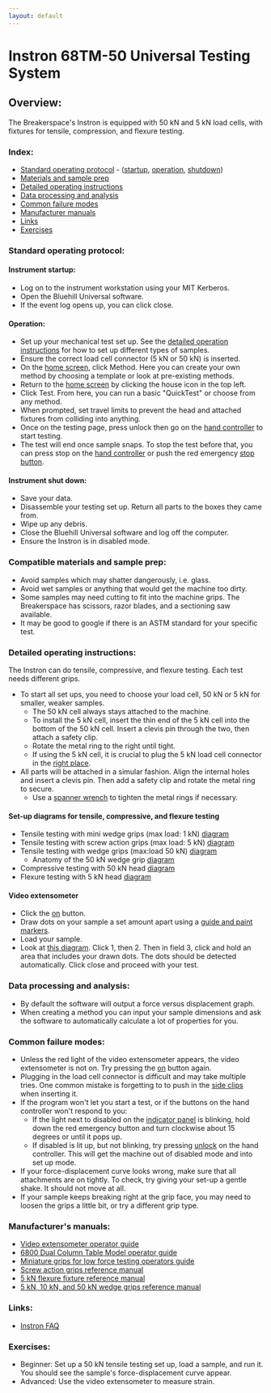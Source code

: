 ```yaml
---
layout: default
---
```

# Instron 68TM-50 Universal Testing System

## Overview:

The Breakerspace's Instron is equipped with 50 kN and 5 kN load cells, with fixtures for tensile, compression, and flexure testing. 

### Index:

* [Standard operating protocol](#sop) - ([startup](#startup), [operation](#operation), [shutdown](#shutdown))
* [Materials and sample prep](#materials)
* [Detailed operating instructions](#details)
* [Data processing and analysis](#data)
* [Common failure modes](#failures)
* [Manufacturer manuals](#manuals)
* [Links](#links)
* [Exercises](#exercises)

<a name="sop"></a>
### Standard operating protocol:

<a name="startup"></a> 
#### Instrument startup:

* Log on to the instrument workstation using your MIT Kerberos.
* Open the Bluehill Universal software.
* If the event log opens up, you can click close. 

<a name="operation"></a>
#### Operation: 

* Set up your mechanical test set up. See the [detailed operation instructions](#details) for how to set up different types of samples.
* Ensure the correct load cell connector (5 kN or 50 kN) is inserted. 
* On the [home screen](../assets/img/tutorials/instron/test_method_admin.PNG), click Method. Here you can create your own method by choosing a template or look at pre-existing methods.
* Return to the [home screen](../assets/img/tutorials/instron/test_method_admin.PNG) by clicking the house icon in the top left.
* Click Test. From here, you can run a basic "QuickTest" or choose from any method.
* When prompted, set travel limits to prevent the head and attached fixtures from colliding into anything.
* Once on the testing page, press unlock then go on the [hand controller](../assets/img/tutorials/instron/ANNOTATED_hand_controller_in_set_up.JPG) to start testing.
* The test will end once sample snaps. To stop the test before that, you can press stop on the [hand controller](../assets/img/tutorials/instron/ANNOTATED_hand_controller_in_set_up.JPG) or push the red emergency [stop button](../assets/img/tutorials/instron/ANNOTATED_emergency_indicator.JPG).

<a name="shutdown"></a>
####  Instrument shut down:

* Save your data.
* Disassemble your testing set up. Return all parts to the boxes they came from.
* Wipe up any debris.
* Close the Bluehill Universal software and log off the computer.
* Ensure the Instron is in disabled mode.

<a name="materials"></a> 
### Compatible materials and sample prep: 

* Avoid samples which may shatter dangerously, i.e. glass.
* Avoid wet samples or anything that would get the machine too dirty.
* Some samples may need cutting to fit into the machine grips. The Breakerspace has scissors, razor blades, and a sectioning saw available.
* It may be good to google if there is an ASTM standard for your specific test. 

<a name="details"></a> 
### Detailed operating instructions: 
The Instron can do tensile, compressive, and flexure testing. Each test needs different grips. 
* To start all set ups, you need to choose your load cell, 50 kN or 5 kN for smaller, weaker samples.
	* The 50 kN cell always stays attached to the machine.
	* To install the 5 kN cell, insert the thin end of the 5 kN cell into the bottom of the 50 kN cell. Insert a clevis pin through the two, then attach a safety clip.
  	* Rotate the metal ring to the right until tight. 
  	* If using the 5 kN cell, it is crucial to plug the 5 kN load cell connector in the [right place](../assets/img/tutorials/instron/ANNOTATED_connection_port_instron.JPG).
* All parts will be attached in a simular fashion. Align the internal holes and insert a clevis pin. Then add a safety clip and rotate the metal ring to secure.
	* Use a [spanner wrench](../assets/img/tutorials/instron/spanner_wrench.jpeg) to tighten the metal rings if necessary.

#### Set-up diagrams for tensile, compressive, and flexure testing
* Tensile testing with mini wedge grips (max load: 1 kN) [diagram](../assets/img/tutorials/instron/FIXED_1_kN_set_up.JPG)
* Tensile testing with screw action grips (max load: 5 kN) [diagram](../assets/img/tutorials/instron/ANNOTATED_screw_action_grips.JPG)
* Tensile testing with wedge grips (max:load 50 kN) [diagram](../assets/img/tutorials/instron/ANNOTATED_instron_sop_50_kN_wrench_set_up.JPG)
	* Anatomy of the 50 kN wedge grip [diagram](../assets/img/tutorials/instron/ANNOTATED_50_kN_wrench_grip.JPG)
* Compressive testing with 50 kN head [diagram](../assets/img/tutorials/instron/ANNOTATED_instron_sop_compression_set_up.JPG)
* Flexure testing with 5 kN head [diagram](../assets/img/tutorials/instron/ANNOTATED_instron_sop_flexure_set_up.JPG)
 
#### Video extensometer
* Click the [on](../assets/img/tutorials/instron/ANNOTATED_video_extensometer.JPG) button.
* Draw dots on your sample a set amount apart using a [guide and paint markers](../assets/img/tutorials/instron/ANNOTATED_drawing_dots.JPG).
* Load your sample.
* Look at [this diagram](../assets/img/tutorials/instron/ANNOTATED_extensometer_software.png). Click 1, then 2. Then in field 3, click and hold an area that includes your drawn dots. The dots should be detected automatically. Click close and proceed with your test. 

<a name="data"></a>
### Data processing and analysis:

* By default the software will output a force versus displacement graph.
* When creating a method you can input your sample dimensions and ask the software to automatically calculate a lot of properties for you.

<a name="failures"></a>
### Common failure modes:

* Unless the red light of the video extensometer appears, the video extensometer is not on. Try pressing the [on](../assets/img/tutorials/instron/ANNOTATED_video_extensometer.JPG) button again.  
* Plugging in the load cell connector is difficult and may take multiple tries. One common mistake is forgetting to to push in the [side clips](../assets/img/tutorials/instron/ANNOTATED_load_cell_connector.JPG) when inserting it. 
* If the program won't let you start a test, or if the buttons on the hand controller won't respond to you:
	* If the light next to disabled on the [indicator panel](../assets/img/tutorials/instron/ANNOTATED_emergency_indicator.JPG) is blinking, hold down the red emergency button and turn clockwise about 15 degrees or until it pops up.
	* If disabled is lit up, but not blinking, try pressing [unlock](../assets/img/tutorials/instron/ANNOTATED_hand_controller_when_disabled.JPG) on the hand controller. This will get the machine out of disabled mode and into set up mode.
* If your force-displacement curve looks wrong, make sure that all attachments are on tightly. To check, try giving your set-up a gentle shake. It should not move at all.
* If your sample keeps breaking right at the grip face, you may need to loosen the grips a little bit, or try a different grip type.


<a name="manuals"></a>
### Manufacturer's manuals:

* [Video extensometer operator guide](https://www.dropbox.com/scl/fi/rgb05cbfo30mf80uwskek/video-extensometer-ave2-2663-901-and-sve2-2663-902-operator-guide.pdf?rlkey=qfhgbcfwtsl57fdbellgg206w&st=h7hcnio8&dl=0)
* [6800 Dual Column Table Model operator guide](https://www.dropbox.com/scl/fi/jppq0ifw1ricmdghsguca/6800-Dual-Column-Table-Model-Operator-Guide.pdf?rlkey=n7sm0h9v6vqqvu9ppnk0oessj&st=7ztz947o&dl=0)
* [Miniature grips for low force testing operators guide](https://www.dropbox.com/scl/fi/zprr8ua5ma26lzqb31czo/2711-006-miniature-grips-for-low-force-testing-operators-guide.pdf?rlkey=a26sizgotrx3beaa1iujvgp0r&st=njxjs6bs&dl=0)
* [Screw action grips reference manual](https://www.dropbox.com/scl/fi/nf5pnttlapjawi8cm94ms/2710-11x-screw-action-grips-reference-manual.pdf?rlkey=7q1aeazj97xoshgy7n29297ed&st=ozgbhy08&dl=0)
* [5 kN flexure fixture reference manual](https://www.dropbox.com/scl/fi/59aeqcu8o9b7isv7gu93a/5kn-flexure-fixture-reference-manual.pdf?rlkey=f4wtjfybmg86kruq1hcp32nms&st=1u3dpdjr&dl=0)
* [5 kN, 10 kN, and 50 kN wedge grips reference manual](https://www.dropbox.com/scl/fi/3iaxhdxfo8pwxtj8t7m2i/5kn-10knand50kn-wedge-grips-reference-manual.pdf?rlkey=rjm1t839hzfv8yzly7mihjh2n&st=m76u4b4n&dl=0)

<a name="links"></a>
### Links:
* [Instron FAQ](https://www.instron.com/en/service-and-support/technical-support/faqs)

<a name="exercises"></a>
### Exercises:

* Beginner: Set up a 50 kN tensile testing set up, load a sample, and run it. You should see the sample's force-displacement curve appear.
* Advanced: Use the video extensometer to measure strain. 
